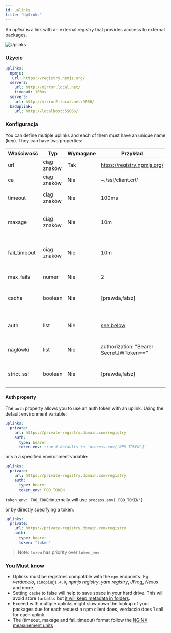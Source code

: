 ```yaml
---
id: uplinks
title: "Uplinks"
---
```


An *uplink* is a link with an external registry that provides acccess to external packages.

![Uplinks](https://user-images.githubusercontent.com/558752/52976233-fb0e3980-33c8-11e9-8eea-5415e6018144.png)

### Użycie

```yaml
uplinks:
  npmjs:
   url: https://registry.npmjs.org/
  server2:
    url: http://mirror.local.net/
    timeout: 100ms
  server3:
    url: http://mirror2.local.net:9000/
  baduplink:
    url: http://localhost:55666/
```

### Konfiguracja

You can define mutiple uplinks and each of them must have an unique name (key). They can have two properties:

| Właściwość   | Typ         | Wymagane | Przykład                                | Wsparcie  | Opis                                                                                                                       | Domyślne   |
| ------------ | ----------- | -------- | --------------------------------------- | --------- | -------------------------------------------------------------------------------------------------------------------------- | ---------- |
| url          | ciąg znaków | Tak      | https://registry.npmjs.org/             | wszystkie | The registry url                                                                                                           | npmjs      |
| ca           | ciąg znaków | Nie      | ~./ssl/client.crt'                      | wszystkie | SSL path certificate                                                                                                       | No default |
| timeout      | ciąg znaków | Nie      | 100ms                                   | wszystkie | set new timeout for the request                                                                                            | 30s        |
| maxage       | ciąg znaków | Nie      | 10m                                     | wszystkie | the time threshold to the cache is valid                                                                                   | 2m         |
| fail_timeout | ciąg znaków | Nie      | 10m                                     | wszystkie | defines max time when a request becomes a failure                                                                          | 5m         |
| max_fails    | numer       | Nie      | 2                                       | wszystkie | limit maximun failure request                                                                                              | 2          |
| cache        | boolean     | Nie      | [prawda,fałsz]                          | >= 2.1    | cache all remote tarballs in storage                                                                                       | true       |
| auth         | list        | Nie      | [see below](uplinks.md#auth-property)   | >= 2.5    | assigns the header 'Authorization' [more info](http://blog.npmjs.org/post/118393368555/deploying-with-npm-private-modules) | disabled   |
| nagłówki     | list        | Nie      | authorization: "Bearer SecretJWToken==" | wszystkie | list of custom headers for the uplink                                                                                      | disabled   |
| strict_ssl   | boolean     | Nie      | [prawda,fałsz]                          | >= 3.0    | If true, requires SSL certificates be valid.                                                                               | true       |

#### Auth property

The `auth` property allows you to use an auth token with an uplink. Using the default environment variable:

```yaml
uplinks:
  private:
    url: https://private-registry.domain.com/registry
    auth:
      type: bearer
      token_env: true # defaults to `process.env['NPM_TOKEN']`
```

or via a specified environment variable:

```yaml
uplinks:
  private:
    url: https://private-registry.domain.com/registry
    auth:
      type: bearer
      token_env: FOO_TOKEN
```

`token_env: FOO_TOKEN`internally will use `process.env['FOO_TOKEN']`

or by directly specifying a token:

```yaml
uplinks:
  private:
    url: https://private-registry.domain.com/registry
    auth:
      type: bearer
      token: "token"
```

> Note: `token` has priority over `token_env`

### You Must know

* Uplinks must be registries compatible with the `npm` endpoints. Eg: *verdaccio*, `sinopia@1.4.0`, *npmjs registry*, *yarn registry*, *JFrog*, *Nexus* and more.
* Setting `cache` to false will help to save space in your hard drive. This will avoid store `tarballs` but [it will keep metadata in folders](https://github.com/verdaccio/verdaccio/issues/391).
* Exceed with multiple uplinks might slow down the lookup of your packages due for each request a npm client does, verdaccio does 1 call for each uplink.
* The (timeout, maxage and fail_timeout) format follow the [NGINX measurement units](http://nginx.org/en/docs/syntax.html)